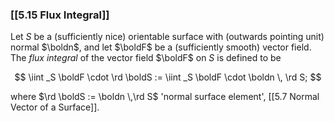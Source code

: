 ### [[5.15 Flux Integral]]

Let $S$ be a (sufficiently nice) orientable surface with (outwards pointing unit) normal $\boldn$, and let $\boldF$ be a (sufficiently smooth) vector field. The _flux integral_ of the vector field $\boldF$ on $S$ is defined to be

$$  \iint _S \boldF \cdot \rd \boldS := \iint _S \boldF \cdot \boldn \, \rd S; $$

where $\rd \boldS := \boldn \,\rd S$ 'normal surface element', [[5.7 Normal Vector of a Surface]].
